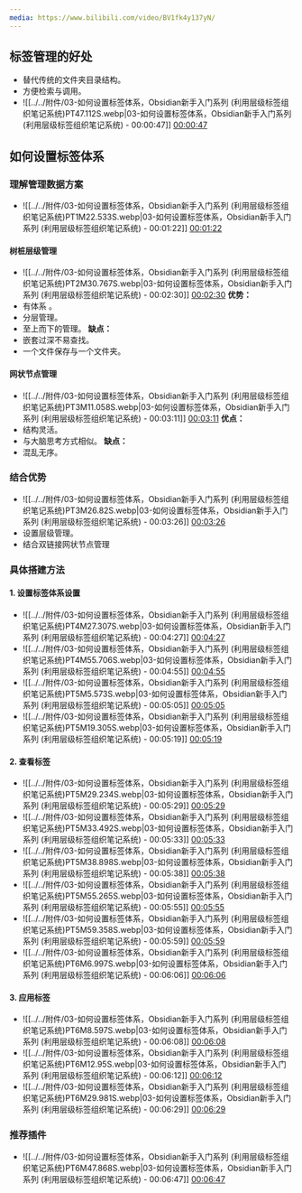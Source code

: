 ```yaml
---
media: https://www.bilibili.com/video/BV1fk4y137yN/
---
```


## 标签管理的好处

- 替代传统的文件夹目录结构。
- 方便检索与调用。
- ![[../../附件/03-如何设置标签体系，Obsidian新手入门系列 (利用层级标签组织笔记系统)PT47.112S.webp|03-如何设置标签体系，Obsidian新手入门系列 (利用层级标签组织笔记系统) - 00:00:47]] [00:00:47](https://www.bilibili.com/video/BV1fk4y137yN/#t=47.11)

## 如何设置标签体系

### 理解管理数据方案

- ![[../../附件/03-如何设置标签体系，Obsidian新手入门系列 (利用层级标签组织笔记系统)PT1M22.533S.webp|03-如何设置标签体系，Obsidian新手入门系列 (利用层级标签组织笔记系统) - 00:01:22]] [00:01:22](https://www.bilibili.com/video/BV1fk4y137yN/#t=01:22.53)

#### 树桩层级管理

- ![[../../附件/03-如何设置标签体系，Obsidian新手入门系列 (利用层级标签组织笔记系统)PT2M30.767S.webp|03-如何设置标签体系，Obsidian新手入门系列 (利用层级标签组织笔记系统) - 00:02:30]] [00:02:30](https://www.bilibili.com/video/BV1fk4y137yN/#t=02:30.77)
**优势：**
- 有体系 。
- 分层管理。
- 至上而下的管理。
**缺点：**
- 嵌套过深不易查找。
- 一个文件保存与一个文件夹。

#### 网状节点管理

- ![[../../附件/03-如何设置标签体系，Obsidian新手入门系列 (利用层级标签组织笔记系统)PT3M11.058S.webp|03-如何设置标签体系，Obsidian新手入门系列 (利用层级标签组织笔记系统) - 00:03:11]] [00:03:11](https://www.bilibili.com/video/BV1fk4y137yN/#t=03:11.06)
**优点：**
- 结构灵活。
- 与大脑思考方式相似。
**缺点：**
- 混乱无序。

### 结合优势

- ![[../../附件/03-如何设置标签体系，Obsidian新手入门系列 (利用层级标签组织笔记系统)PT3M26.82S.webp|03-如何设置标签体系，Obsidian新手入门系列 (利用层级标签组织笔记系统) - 00:03:26]] [00:03:26](https://www.bilibili.com/video/BV1fk4y137yN/#t=03:26.82)
- 设置层级管理。
- 结合双链接网状节点管理

### 具体搭建方法

#### 1. 设置标签体系设置

- ![[../../附件/03-如何设置标签体系，Obsidian新手入门系列 (利用层级标签组织笔记系统)PT4M27.307S.webp|03-如何设置标签体系，Obsidian新手入门系列 (利用层级标签组织笔记系统) - 00:04:27]] [00:04:27](https://www.bilibili.com/video/BV1fk4y137yN/#t=04:27.31)
- ![[../../附件/03-如何设置标签体系，Obsidian新手入门系列 (利用层级标签组织笔记系统)PT4M55.706S.webp|03-如何设置标签体系，Obsidian新手入门系列 (利用层级标签组织笔记系统) - 00:04:55]] [00:04:55](https://www.bilibili.com/video/BV1fk4y137yN/#t=04:55.71)
- ![[../../附件/03-如何设置标签体系，Obsidian新手入门系列 (利用层级标签组织笔记系统)PT5M5.573S.webp|03-如何设置标签体系，Obsidian新手入门系列 (利用层级标签组织笔记系统) - 00:05:05]] [00:05:05](https://www.bilibili.com/video/BV1fk4y137yN/#t=05:05.57)
- ![[../../附件/03-如何设置标签体系，Obsidian新手入门系列 (利用层级标签组织笔记系统)PT5M19.305S.webp|03-如何设置标签体系，Obsidian新手入门系列 (利用层级标签组织笔记系统) - 00:05:19]] [00:05:19](https://www.bilibili.com/video/BV1fk4y137yN/#t=05:19.31)

#### 2. 查看标签

- ![[../../附件/03-如何设置标签体系，Obsidian新手入门系列 (利用层级标签组织笔记系统)PT5M29.234S.webp|03-如何设置标签体系，Obsidian新手入门系列 (利用层级标签组织笔记系统) - 00:05:29]] [00:05:29](https://www.bilibili.com/video/BV1fk4y137yN/#t=05:29.23)
- ![[../../附件/03-如何设置标签体系，Obsidian新手入门系列 (利用层级标签组织笔记系统)PT5M33.492S.webp|03-如何设置标签体系，Obsidian新手入门系列 (利用层级标签组织笔记系统) - 00:05:33]] [00:05:33](https://www.bilibili.com/video/BV1fk4y137yN/#t=05:33.49)
- ![[../../附件/03-如何设置标签体系，Obsidian新手入门系列 (利用层级标签组织笔记系统)PT5M38.898S.webp|03-如何设置标签体系，Obsidian新手入门系列 (利用层级标签组织笔记系统) - 00:05:38]] [00:05:38](https://www.bilibili.com/video/BV1fk4y137yN/#t=05:38.90)
- ![[../../附件/03-如何设置标签体系，Obsidian新手入门系列 (利用层级标签组织笔记系统)PT5M55.265S.webp|03-如何设置标签体系，Obsidian新手入门系列 (利用层级标签组织笔记系统) - 00:05:55]] [00:05:55](https://www.bilibili.com/video/BV1fk4y137yN/#t=05:55.26)
- ![[../../附件/03-如何设置标签体系，Obsidian新手入门系列 (利用层级标签组织笔记系统)PT5M59.358S.webp|03-如何设置标签体系，Obsidian新手入门系列 (利用层级标签组织笔记系统) - 00:05:59]] [00:05:59](https://www.bilibili.com/video/BV1fk4y137yN/#t=05:59.36)
- ![[../../附件/03-如何设置标签体系，Obsidian新手入门系列 (利用层级标签组织笔记系统)PT6M6.997S.webp|03-如何设置标签体系，Obsidian新手入门系列 (利用层级标签组织笔记系统) - 00:06:06]] [00:06:06](https://www.bilibili.com/video/BV1fk4y137yN/#t=06:07.00)

#### 3. 应用标签

- ![[../../附件/03-如何设置标签体系，Obsidian新手入门系列 (利用层级标签组织笔记系统)PT6M8.597S.webp|03-如何设置标签体系，Obsidian新手入门系列 (利用层级标签组织笔记系统) - 00:06:08]] [00:06:08](https://www.bilibili.com/video/BV1fk4y137yN/#t=06:08.60)
- ![[../../附件/03-如何设置标签体系，Obsidian新手入门系列 (利用层级标签组织笔记系统)PT6M12.95S.webp|03-如何设置标签体系，Obsidian新手入门系列 (利用层级标签组织笔记系统) - 00:06:12]] [00:06:12](https://www.bilibili.com/video/BV1fk4y137yN/#t=06:12.95)
- ![[../../附件/03-如何设置标签体系，Obsidian新手入门系列 (利用层级标签组织笔记系统)PT6M29.981S.webp|03-如何设置标签体系，Obsidian新手入门系列 (利用层级标签组织笔记系统) - 00:06:29]] [00:06:29](https://www.bilibili.com/video/BV1fk4y137yN/#t=06:29.98)

### 推荐插件

- ![[../../附件/03-如何设置标签体系，Obsidian新手入门系列 (利用层级标签组织笔记系统)PT6M47.868S.webp|03-如何设置标签体系，Obsidian新手入门系列 (利用层级标签组织笔记系统) - 00:06:47]] [00:06:47](https://www.bilibili.com/video/BV1fk4y137yN/#t=06:47.87)
